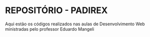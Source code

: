 # REPOSITÓRIO - PADIREX
Aqui estão os códigos realizados nas aulas de Desenvolvimento Web ministradas pelo professor Eduardo Mangeli
